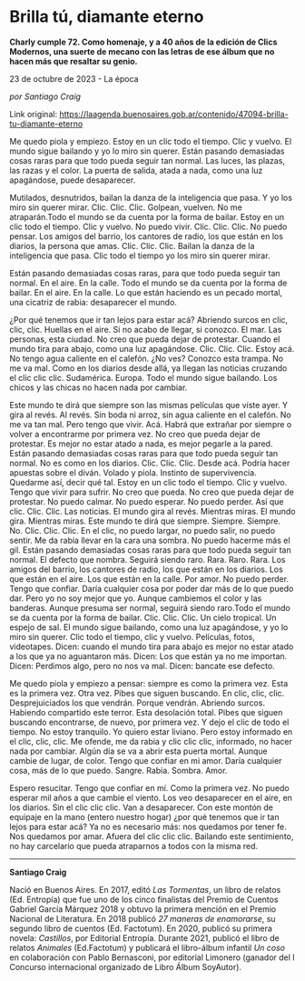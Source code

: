 # Brilla tú, diamante eterno

**Charly cumple 72. Como homenaje, y a 40 años de la edición de Clics Modernos, una suerte de mecano con las letras de ese álbum que no hacen más que resaltar su genio.**

23 de octubre de 2023 - La época

_por Santiago Craig_

Link original: https://laagenda.buenosaires.gob.ar/contenido/47094-brilla-tu-diamante-eterno



Me quedo piola y empiezo. Estoy en un clic todo el tiempo. Clic y vuelvo. El mundo sigue bailando y yo lo miro sin querer. Están pasando demasiadas cosas raras para que todo pueda seguir tan normal. Las luces, las plazas, las razas y el color. La puerta de salida, atada a nada, como una luz apagándose, puede desaparecer.




Mutilados, desnutridos, bailan la danza de la inteligencia que pasa. Y yo los miro sin querer mirar. Clic. Clic. Clic. Golpean, vuelven. No me atraparán.Todo el mundo se da cuenta por la forma de bailar. Estoy en un clic todo el tiempo. Clic y vuelvo. No puedo vivir. Clic. Clic. Clic. No puedo pensar. Los amigos del barrio, los cantores de radio, los que están en los diarios, la persona que amas. Clic. Clic. Clic. Bailan la danza de la inteligencia que pasa. Clic todo el tiempo yo los miro sin querer mirar.




Están pasando demasiadas cosas raras, para que todo pueda seguir tan normal. En el aire. En la calle. Todo el mundo se da cuenta por la forma de bailar. En el aire. En la calle. Lo que están haciendo es un pecado mortal, una cicatriz de rabia: desaparecer el mundo.




¿Por qué tenemos que ir tan lejos para estar acá? Abriendo surcos en clic, clic, clic. Huellas en el aire. Si no acabo de llegar, si conozco. El mar. Las personas, esta ciudad. No creo que pueda dejar de protestar. Cuando el mundo tira para abajo, como una luz apagándose. Clic. Clic. Clic. Estoy acá. No tengo agua caliente en el calefón. ¿No ves? Conozco esta trampa. No me va mal. Como en los diarios desde allá, ya llegan las noticias cruzando el clic clic clic. Sudamérica. Europa. Todo el mundo sigue bailando. Los chicos y las chicas no hacen nada por cambiar.




Este mundo te dirá que siempre son las mismas películas que viste ayer. Y gira al revés. Al revés. Sin boda ni arroz, sin agua caliente en el calefón. No me va tan mal. Pero tengo que vivir. Acá. Habrá que extrañar por siempre o volver a encontrarme por primera vez. No creo que pueda dejar de protestar. Es mejor no estar atado a nada, es mejor pegarle a la pared. Están pasando demasiadas cosas raras para que todo pueda seguir tan normal. No es como en los diarios. Clic. Clic. Clic. Desde acá. Podría hacer apuestas sobre el diván. Volado y piola. Instinto de supervivencia. Quedarme así, decir qué tal. Estoy en un clic todo el tiempo. Clic y vuelvo. Tengo que vivir para sufrir. No creo que pueda. No creo que pueda dejar de protestar. No puedo calmar. No puedo esperar. No puedo perder. Así que clic. Clic. Clic. Las noticias. El mundo gira al revés. Mientras miras. El mundo gira. Mientras miras. Este mundo te dirá que siempre. Siempre. Siempre. No. Clic. Clic. Clic. En el clic, no puedo largar, no puedo salir, no puedo sentir. Me da rabia llevar en la cara una sombra. No puedo hacerme más el gil. Están pasando demasiadas cosas raras para que todo pueda seguir tan normal. El defecto que nombra. Seguirá siendo raro. Rara. Raro. Rara. Los amigos del barrio, los cantores de radio, los que están en los diarios. Los que están en el aire. Los que están en la calle. Por amor. No puedo perder. Tengo que confiar. Daría cualquier cosa por poder dar más de lo que puedo dar. Pero yo no soy mejor que yo. Aunque cambiemos el color y las banderas. Aunque presuma ser normal, seguirá siendo raro.Todo el mundo se da cuenta por la forma de bailar. Clic. Clic. Clic. Un cielo tropical. Un espejo de sal. El mundo sigue bailando, como una luz apagándose, y yo lo miro sin querer. Clic todo el tiempo, clic y vuelvo. Películas, fotos, videotapes. Dicen: cuando el mundo tira para abajo es mejor no estar atado a los que ya no aguantaron más. Dicen: Los que están ya no me importan. Dicen: Perdimos algo, pero no nos va mal. Dicen: bancate ese defecto.




Me quedo piola y empiezo a pensar: siempre es como la primera vez. Esta es la primera vez. Otra vez. Pibes que siguen buscando. En clic, clic, clic. Desprejuiciados los que vendrán. Porque vendrán. Abriendo surcos. Habiendo compartido este terror. Esta desolación total. Pibes que siguen buscando encontrarse, de nuevo, por primera vez. Y dejo el clic de todo el tiempo. No estoy tranquilo. Yo quiero estar liviano. Pero estoy informado en el clic, clic, clic. Me ofende, me da rabia y clic clic clic, informado, no hacer nada por cambiar. Algún día se va a abrir esta puerta mortal. Aunque cambie de lugar, de color. Tengo que confiar en mi amor. Daría cualquier cosa, más de lo que puedo. Sangre. Rabia. Sombra. Amor.




Espero resucitar. Tengo que confiar en mí. Como la primera vez. No puedo esperar mil años a que cambie el viento. Los veo desaparecer en el aire, en los diarios. Sin el clic clic clic. Van a desaparecer. Con este montón de equipaje en la mano (entero nuestro hogar) ¿por qué tenemos que ir tan lejos para estar acá? Ya no es necesario más: nos quedamos por tener fe. Nos quedamos por amar. Afuera del clic clic clic. Bailando este sentimiento, no hay carcelario que pueda atraparnos a todos con la misma red.




----




**Santiago Craig**




Nació en Buenos Aires. En 2017, editó *Las Tormentas*, un libro de relatos (Ed. Entropía) que fue uno de los cinco finalistas del Premio de Cuentos Gabriel García Márquez 2018 y obtuvo la primera mención en el Premio Nacional de Literatura. En 2018 publicó *27 maneras de enamorarse*, su segundo libro de cuentos (Ed. Factotum). En 2020, publicó su primera novela: *Castillos*, por Editorial Entropía. Durante 2021, publicó el libro de relatos *Animales* (Ed.Factotum) y publicará el libro-álbum infantil *Un coso* en colaboración con Pablo Bernasconi, por editorial Limonero (ganador del I Concurso internacional organizado de Libro Álbum SoyAutor).




